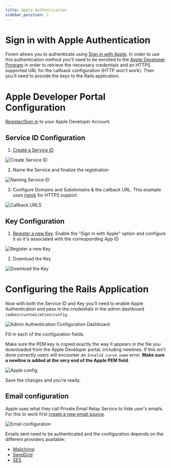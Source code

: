 ```yaml
---
title: Apple Authentication
sidebar_position: 7
---
```


# Sign in with Apple Authentication

Forem allows you to authenticate using
[Sign in with Apple](https://developer.apple.com/sign-in-with-apple/). In order
to use this authentication method you'll need to be enrolled to the
[Apple Developer Program](https://developer.apple.com/programs/) in order to
retrieve the necessary credentials and an HTTPS supported URL for the callback
configuration (HTTP won't work). Then you'll need to provide the keys to the
Rails application.

# Apple Developer Portal Configuration

[Register/Sign in](https://developer.apple.com/account) to your Apple Developer
Account.

## Service ID Configuration

1. [Create a Service ID](https://developer.apple.com/account/resources/identifiers/list/serviceId)

![Create Service ID](https://user-images.githubusercontent.com/6045239/92610177-a5cc9e00-f274-11ea-9f63-20d8356d0bee.png)

2. Name the Service and finalize the registration

![Naming Service ID](https://user-images.githubusercontent.com/6045239/92610168-a36a4400-f274-11ea-8f79-7516c0c6c9c3.png)

3. Configure Domains and Subdomains & the callback URL. This example uses
   [ngrok](https://ngrok.io) for HTTPS support.

![Callback URLS](https://user-images.githubusercontent.com/6045239/92610184-a8c78e80-f274-11ea-9439-a98c6b627567.png)

## Key Configuration

1. [Register a new Key](https://developer.apple.com/account/resources/authkeys/add).
   Enable the "Sign in with Apple" option and configure it so it's associated
   with the corresponding App ID

![Register a new Key](https://user-images.githubusercontent.com/6045239/92611125-b3ceee80-f275-11ea-9c00-e1b5ca2f9af0.png)

2. Download the Key

![Download the Key](https://user-images.githubusercontent.com/6045239/92611466-0f00e100-f276-11ea-912d-f8a74b6dfb04.png)

# Configuring the Rails Application

Now with both the Service ID and Key you'll need to enable Apple Authentication
and pass in the credentials in the admin dashboard
`/admin/customization/config`.

![Admin Authentication Configuration Dashboard](https://user-images.githubusercontent.com/6045239/133795693-56573842-387c-46e6-8326-d64808d571cd.png)

Fill in each of the configuration fields.

Make sure the PEM key is copied exactly the way it appears in the file you downloaded from the Apple Developer portal, including newlines. If this isn't done correctly users will encounter an `Invalid curve name` error. **Make sure a newline is added at the very end of the Apple PEM field**.

![Apple config](https://user-images.githubusercontent.com/6045239/133795521-246ede88-15f0-45d1-a060-5e7d29e77568.png)

Save the changes and you're ready.

## Email configuration

Apple uses what they call Private Email Relay Service to hide user's emails. For
this to work first
[create a new email source](https://developer.apple.com/account/resources/services/list).

![Email configuration](https://user-images.githubusercontent.com/6045239/92612469-22607c00-f277-11ea-918d-697cf4a18b15.png)

Emails sent need to be authenticated and the configuration depends on the
different providers available:

- [Mailchimp](https://mailchimp.com/help/set-up-custom-domain-authentication-dkim-and-spf/)
- [SendGrid](https://sendgrid.com/docs/ui/account-and-settings/how-to-set-up-domain-authentication/)
- [SES](https://docs.aws.amazon.com/es_es/ses/latest/DeveloperGuide/send-email-authentication-dkim.html)
